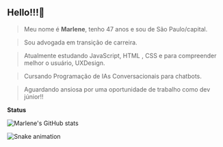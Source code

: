 ## Hello!!!👋

> Meu nome é <strong>Marlene</strong>, tenho 47 anos e sou de São Paulo/capital.

> Sou advogada em transição de carreira.

> Atualmente estudando JavaScript, HTML , CSS e para compreender melhor o usuário, UXDesign.

> Cursando Programação de IAs Conversacionais para chatbots.

> Aguardando ansiosa por uma oportunidade de trabalho como dev júnior!!


<strong>Status</strong> 

![Marlene's GitHub stats](https://github-readme-stats.vercel.app/api?username=Marlene&show_icons=true&theme=tokyonight)


 ![Snake animation](htpps://github.com/MarleneLima/Marlene/blob/output/github-contribution-grid-snake.svg)
    



